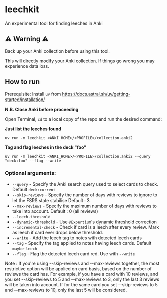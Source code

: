 # leechkit

An experimental tool for finding leeches in Anki

## ⚠ Warning ⚠

Back up your Anki collection before using this tool.

This will directly modify your Anki collection.
If things go wrong you may experience data loss.

## How to run

Prerequisite: Install `uv` from https://docs.astral.sh/uv/getting-started/installation/

**N.B. Close Anki before proceeding**

Open Terminal, `cd` to a local copy of the repo and run the desired command:

**Just list the leeches found**
```shell
uv run -m leechkit <ANKI_HOME>/<PROFILE>/collection.anki2
```

**Tag and flag leeches in the deck "foo"**
```shell
uv run -m leechkit <ANKI_HOME>/<PROFILE>/collection.anki2 --query "deck:foo" --flag --write
```

### Optional arguments:

- `--query` - Specify the Anki search query used to select cards to check. Default `deck:current`
- `--skip-reviews` - Specify the number of days with reviews to ignore to let the FSRS state stabilise Default : 3
- `--max-reviews` - Specify the maximum number of days with reviews to take into account. Default : 0 (all reviews)
- `--leech-threshold`
- `--dynamic-threshold` - Use `@Expertium`'s dynamic threshold correction
- `--incremental-check` - Check if card is a leech after every review. Mark as leech if card ever drops below threshold.
- `--write` - Add the leech tag to notes with detected leech cards
- `--tag` - Specify the tag applied to notes having leech cards. Default `maybe-leech`
- `--flag` - Flag the detected leech card red. Use with `--write`

Note : If you're using --skip-reviews and --max-reviews together, the most restrictive option will be applied on card
basis, based on the number of reviews the card has. For example, if you have a card with 10 reviews, and you set
--skip-reviews to 5 and --max-reviews to 3, only the last 3 reviews will be taken into account. If for the same card you
set --skip-reviews to 5 and --max-reviews to 10, only the last 5 will be considered.